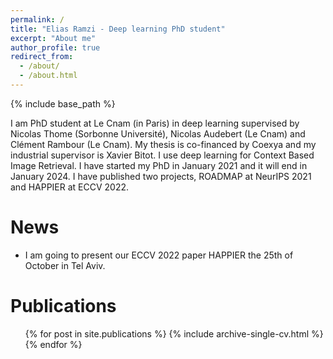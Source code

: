 ```yaml
---
permalink: /
title: "Elias Ramzi - Deep learning PhD student"
excerpt: "About me"
author_profile: true
redirect_from:
  - /about/
  - /about.html
---
```


{% include base_path %}

I am PhD student at Le Cnam (in Paris) in deep learning supervised by Nicolas Thome (Sorbonne Université), Nicolas Audebert (Le Cnam) and Clément Rambour (Le Cnam).
My thesis is co-financed by Coexya and my industrial supervisor is Xavier Bitot.
I use deep learning for Context Based Image Retrieval. I have started my PhD in January 2021 and it will end in January 2024.
I have published two projects, ROADMAP at NeurIPS 2021 and HAPPIER at ECCV 2022.

<!-- A data-driven personal website
====== -->

News
======
* I am going to present our ECCV 2022 paper HAPPIER the 25th of October in Tel Aviv.


Publications
======
  <ul>{% for post in site.publications %}
    {% include archive-single-cv.html %}
  {% endfor %}</ul>
